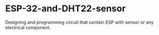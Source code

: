 # ESP-32-and-DHT22-sensor
Designing and programming circuit that contain ESP with sensor or any electrical component.
